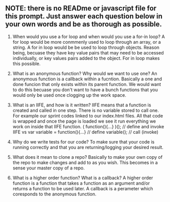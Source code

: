 ## NOTE: there is no READme or javascript file for this prompt. Just answer each question below in your own words and be as thorough as possible.

1. When would you use a for loop and when would you use a for-in loop? A for loop would be more conmmenly used to loop through an array, or a string. A for in loop would be be used to loop through objects. Reason being, becuase they have key value pairs that may need to be accessed individually, or key values pairs added to the object. For in loop makes this possible.

2. What is an anonymous function? Why would we want to use one? An anonymous function is a callback within a fucntion. Basically a one and done funcion that only exists within its parent function. We would want to do this becuase you don't want to have a bunch functions that you would only be used once clogging up the work space.

3. What is an IIFE, and how is it written? IIFE means that a function is created and called in one step. There is no variable stored to call one. For example our sprint codes linked to our index.html files. All that code is wrapped and once the page is loaded we see it run everything we work on inside that IIFE function.
( function(){...} )();   // define and invoke IIFE
vs
var variable = function(){...}   // define
variable();                      // call (invoke)


4. Why do we write tests for our code? To make sure that your code is running correctly and that you are returning/logging your desired result.

5. What does it mean to clone a repo? Basically to make your own copy of the repo to make changes and add to as you wish. This becomes in a sense your master copy of a repo.

6. What is a higher order function? What is a callback? A higher order function is a function that takes a function as an argument and/or returns a function to be used later. A callback is a perameter which coresponds to the anonymous function.
